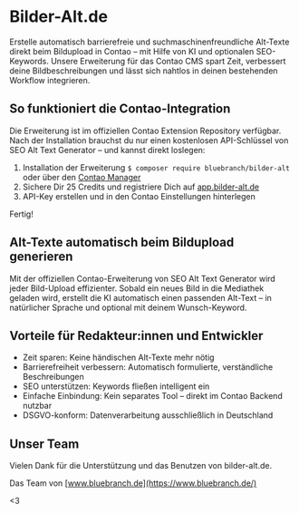 # Bilder-Alt.de

Erstelle automatisch barrierefreie und suchmaschinenfreundliche Alt-Texte direkt beim Bildupload in Contao – mit Hilfe von KI und optionalen SEO-Keywords.
Unsere Erweiterung für das Contao CMS spart Zeit, verbessert deine Bildbeschreibungen und lässt sich nahtlos in deinen bestehenden Workflow integrieren.

## So funktioniert die Contao-Integration

Die Erweiterung ist im offiziellen Contao Extension Repository verfügbar.
Nach der Installation brauchst du nur einen kostenlosen API-Schlüssel von SEO Alt Text Generator – und kannst direkt loslegen:

1. Installation der Erweiterung `$ composer require bluebranch/bilder-alt` oder über den [Contao Manager](https://extensions.contao.org/?q=bild&pages=1&p=bluebranch/bilder-alt)
2. Sichere Dir 25 Credits und registriere Dich auf [app.bilder-alt.de](https://app.bilder-alt.de/login)
3. API-Key erstellen und in den Contao Einstellungen hinterlegen

Fertig!

## Alt-Texte automatisch beim Bildupload generieren

Mit der offiziellen Contao-Erweiterung von SEO Alt Text Generator wird jeder Bild-Upload effizienter.
Sobald ein neues Bild in die Mediathek geladen wird, erstellt die KI automatisch einen passenden Alt-Text – in natürlicher Sprache und optional mit deinem Wunsch-Keyword.

## Vorteile für Redakteur:innen und Entwickler

- Zeit sparen: Keine händischen Alt-Texte mehr nötig
- Barrierefreiheit verbessern: Automatisch formulierte, verständliche Beschreibungen
- SEO unterstützen: Keywords fließen intelligent ein
- Einfache Einbindung: Kein separates Tool – direkt im Contao Backend nutzbar
- DSGVO-konform: Datenverarbeitung ausschließlich in Deutschland

## Unser Team

Vielen Dank für die Unterstützung und das Benutzen von bilder-alt.de. 

Das Team von [www.bluebranch.de](https://www.bluebranch.de/)

<3